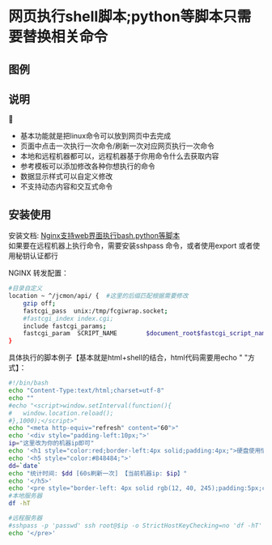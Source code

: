 
# 网页执行shell脚本;python等脚本只需要替换相关命令

## 图例


## 说明
:triangular_ruler:
- 基本功能就是把linux命令可以放到网页中去完成
- 页面中点击一次执行一次命令/刷新一次对应网页执行一次命令
- 本地和远程机器都可以，远程机器基于你用命令什么去获取内容
- 参考模板可以添加修改各种你想执行的命令
- 数据显示样式可以自定义修改
- 不支持动态内容和交互式命令

## 安装使用
安装文档: [Nginx支持web界面执行bash.python等脚本](https://me.jinchuang.org/archives/114.html)  
如果要在远程机器上执行命令，需要安装sshpass 命令，或者使用export 或者使用秘钥认证都行

NGINX 转发配置：
```bash
#目录自定义
location ~ ^/jcmon/api/ {  #这里的后缀匹配根据需要修改
	gzip off;
	fastcgi_pass  unix:/tmp/fcgiwrap.socket;
	#fastcgi_index index.cgi;
	include fastcgi_params;
	fastcgi_param  SCRIPT_NAME        $document_root$fastcgi_script_name;
}

```
具体执行的脚本例子【基本就是html+shell的结合，html代码需要用echo " "方式】：
```bash
#!/bin/bash
echo "Content-Type:text/html;charset=utf-8"
echo "" 
#echo "<script>window.setInterval(function(){
#	window.location.reload();
#},1000);</script>"
echo "<meta http-equiv="refresh" content="60">"
echo '<div style="padding-left:10px;">'
ip="这里改为你的机器ip即可"
echo '<h1 style="color:red;border-left:4px solid;padding:4px;">硬盘使用情况</h1>'
echo '<h5 style="color:#848484;">'
dd=`date`
echo "统计时间: $dd [60s刷新一次] 【当前机器ip: $ip】"
echo '</h5>'
echo '<pre style="border-left: 4px solid rgb(12, 40, 245);padding:5px;color:#fff;">'
#本地服务器
df -hT

#远程服务器
#sshpass -p 'passwd' ssh root@$ip -o StrictHostKeyChecking=no 'df -hT'
echo '</pre>'
```

